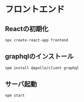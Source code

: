 # フロントエンド

## Reactの初期化

```bash
npx create-react-app frontend 
```

## graphqlのインストール

```bash
npm install @apollo/client graphql
```

## サーバ起動

```bash
npm start
```